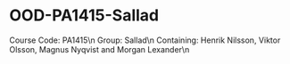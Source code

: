 # OOD-PA1415-Sallad
Course Code: PA1415\n
Group: Sallad\n
Containing: Henrik Nilsson, Viktor Olsson, Magnus Nyqvist and Morgan Lexander\n
